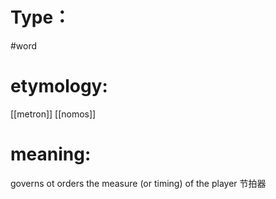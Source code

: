 # Type：
#word 
# etymology: 
[[metron]]
[[nomos]]
# meaning: 
governs ot orders the measure (or timing) of the player
节拍器